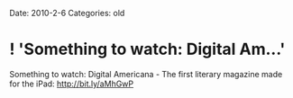 Date: 2010-2-6
Categories: old

# ! 'Something to watch: Digital Am...'

Something to watch: Digital Americana - The first literary magazine made for the iPad: <a href="http://bit.ly/aMhGwP" rel="nofollow">http://bit.ly/aMhGwP</a>
